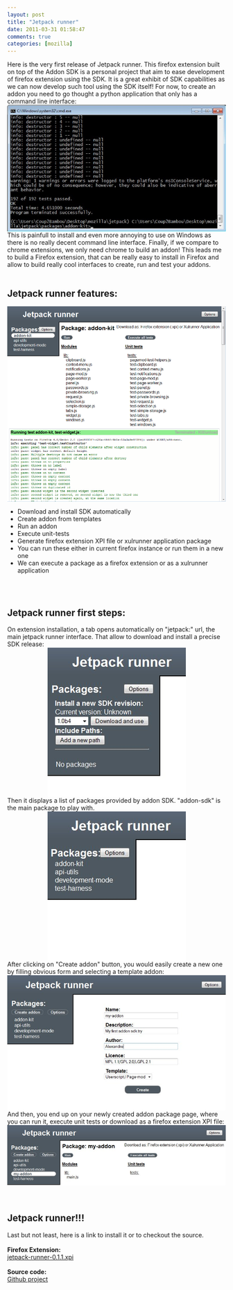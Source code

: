 ```yaml
---
layout: post
title: "Jetpack runner"
date: 2011-03-31 01:58:47
comments: true
categories: [mozilla]
---
```

Here is the very first release of Jetpack runner. This firefox extension built
on top of the Addon SDK is a personal project that aim to ease development of
firefox extension using the SDK. It is a great exhibit of SDK capabilities as
we can now develop such tool using the SDK itself! For now, to create an addon
you need to go thought a python application that only has a command line
interface: <img src="/public/jetpack_runner/cfx.jpg" alt="cfx.jpg" style="margin: 0 auto; display: block;" title="cfx" /> This is painfull to install
and even more annoying to use on Windows as there is no really decent command
line interface. Finally, if we compare to chrome extensions, we only need
chrome to build an addon! This leads me to build a Firefox extension, that can
be really easy to install in Firefox and allow to build really cool interfaces
to create, run and test your addons.<br />
<br />
<h2>Jetpack runner features:</h2>
<img src="/public/jetpack_runner/jr.png" alt="jr.png" style="float: right; margin: 0 0 1em 1em;" title="jr.png, mar. 2011" />
<ul>
<li>Download and install SDK automatically</li>
<li>Create addon from templates</li>
<li>Run an addon</li>
<li>Execute unit-tests</li>
<li>Generate firefox extension XPI file or xulrunner application package</li>
<li>You can run these either in current firefox instance or run them in a new
one</li>
<li>We can execute a package as a firefox extension or as a xulrunner
application</li>
</ul>
<br />
<br />
<h2>Jetpack runner first steps:</h2>
On extension installation, a tab opens automatically on &quot;jetpack:&quot; url, the
main jetpack runner interface. That allow to download and install a precise SDK
release: <img src="/public/jetpack_runner/jr-first-run.jpg" alt="jr-first-run.jpg" style="margin: 0 auto; display: block;" title="jr-first-run.jpg, mar. 2011" /> Then it displays a list of packages provided
by addon SDK. &quot;addon-sdk&quot; is the main package to play with. <img src="/public/jetpack_runner/jr-packages.jpg" alt="jr-packages.jpg" style="margin: 0 auto; display: block;" title="jr-packages.jpg, mar. 2011" /> After
clicking on &quot;Create addon&quot; button, you would easily create a new one by filling
obvious form and selecting a template addon: <img src="/public/jetpack_runner/jr-templates.jpg" alt="jr-templates.jpg" style="margin: 0 auto; display: block;" title="jr-templates.jpg, mar. 2011" /> And
then, you end up on your newly created addon package page, where you can run
it, execute unit tests or download as a firefox extension XPI file: <img src="/public/jetpack_runner/jr-addon.jpg" alt="jr-addon.jpg" style="margin: 0 auto; display: block;" title="jr-addon.jpg, mar. 2011" /><br />
<br />
<h2>Jetpack runner!!!</h2>
Last but not least, here is a link to install it or to checkout the
source.<br />
<br />
<b>Firefox Extension:</b><br />
<a href="/public/jetpack_runner/jetpack-runner-0.1.1.xpi">jetpack-runner-0.1.1.xpi</a><br />

<br />
<b>Source code:</b><br />
<a href="https://github.com/ochameau/jetpack-runner">Github project</a>